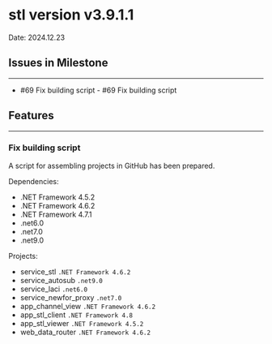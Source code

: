 # stl version v3.9.1.1
Date: 2024.12.23

## Issues in Milestone

---

- #69 Fix building script - #69 Fix building script

## Features

---

### Fix building script

A script for assembling projects in GitHub has been prepared.

Dependencies:

- .NET Framework 4.5.2
- .NET Framework 4.6.2
- .NET Framework 4.7.1
- .net6.0
- .net7.0
- .net9.0

Projects:

- service_stl `.NET Framework 4.6.2`
- service_autosub `.net9.0`
- service_laci `.net6.0`
- service_newfor_proxy `.net7.0`
- app_channel_view `.NET Framework 4.6.2`
- app_stl_client `.NET Framework 4.8`
- app_stl_viewer `.NET Framework 4.5.2`
- web_data_router `.NET Framework 4.6.2`



